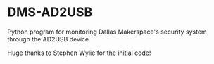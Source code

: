 DMS-AD2USB
==========

Python program for monitoring Dallas Makerspace's security system through the AD2USB device.

Huge thanks to Stephen Wylie for the initial code!

